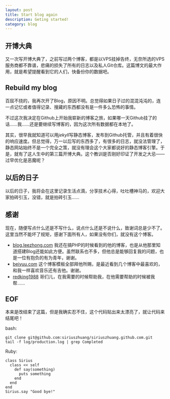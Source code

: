 ```yaml
---
layout: post
title: Start blog again
description: Geting started!
category: blog
---
```


## 开博大典

又一次写开博大典了，之前写过两个博客，都是以VPS挂掉告终，无奈所选的VPS服务商都不靠谱，悲痛的损失了所有的日志以及私人Git仓库。这篇博文的最大作用，就是希望提醒看到它的人们，快备份你的数据吧。

## Rebuild my blog

百屈不挠的，我再次开了Blog，原因不明。总觉得如果日子过的混混沌沌的，连一点记忆或者值得记录、搜藏的东西都没有是一件多么恐怖的事情。

不过这次我决定在Github上开始我崭新的博客之旅，如果哪一天Github挂了的话……我……还是要继续写博客的，因为这次所有数据都在本地了。

其实，很早我就知道可以用*jekyll*写静态博客，发布到Github托管，并且有着很快的响应速度。但总觉得，万一以后写的东西多了，有很多的日志，就没法管理了，静态网站始终不是一个完全之策，就没有理会这个大家都说好的静态博客引擎。于是，就有了这人生中的第三篇开博大典。这个教训是否刚好印证了开发之大忌——过早优化是恶魔呢？

## 以后的日子

以后的日子，我将会在这里记录生活点滴，分享技术心得，吐吐槽神马的，欢迎大家拍砖引玉，没错，就是拍砖引玉……

## 感谢

现在，随便写点什么还是不写什么，说点什么还是不说什么，致谢词总是少不了。这里当然不能坏了规矩，感谢下面所有人，如果没有你们，就没有这个博客。

* [blog.leezhong.com](http://blog.leezhong.com/) 我还在搞PHP的时候看到的他的博客，也是从他那里知道搭建Blog还能如此方便。虽然联系也不多，但他总是能够回复我的问题，也是一位有抱负的有为青年，谢谢。
* [beiyuu.com](http://beiyuu.com/) 这个博客模板全部拜他所赐，是最近看到几个博客中最喜欢的，和我一样喜欢音乐还有吉他。谢谢。
* [redking1988](http://weibo.com/redking1988) 哥们儿，在我需要的时候帮助我，在他需要帮助的时候被我帮……

## EOF

本来是改结束了这篇，但是我确实忍不住，这个代码贴出来太漂亮了，就让代码来结尾吧！

bash:

	git clone git@github.com:siriuszhuang/siriuszhuang.github.com.git
	tail -f log/production.log | grep Completed

Ruby:

	class Sirius
	  class << self
	    def say(something)
	      puts something
	    end
	  end
	end
	Sirius.say "Good bye!"
